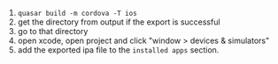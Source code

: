 1. `quasar build -m cordova -T ios`
1. get the directory from output if the export is successful
1. go to that directory
1. open xcode, open project and click "window > devices & simulators"
1. add the exported ipa file to the `installed apps` section.
